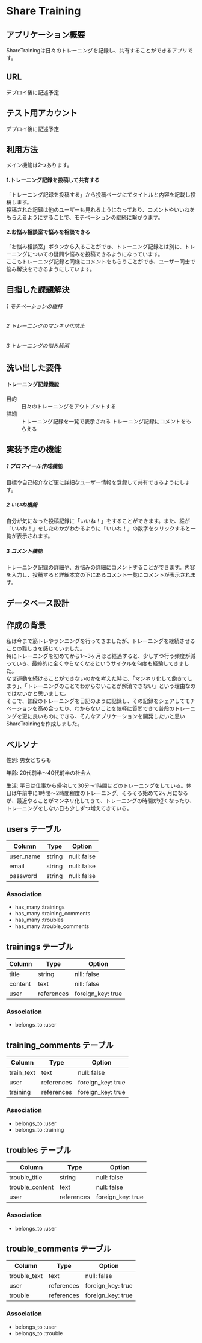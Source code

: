 # Share Training

## アプリケーション概要

ShareTrainingは日々のトレーニングを記録し、共有することができるアプリです。

## URL

デプロイ後に記述予定

## テスト用アカウント

デプロイ後に記述予定

## 利用方法
 メイン機能は2つあります。

 #### 1.トレーニング記録を投稿して共有する
 「トレーニング記録を投稿する」から投稿ページにてタイトルと内容を記載し投稿します。  
 投稿された記録は他のユーザーも見れるようになっており、コメントやいいねをもらえるようにすることで、モチベーションの継続に繋がります。

 #### 2.お悩み相談室で悩みを相談できる
 「お悩み相談室」ボタンから入ることができ、トレーニング記録とは別に、トレーニングについての疑問や悩みを投稿できるようになっています。  
 ここもトレーニング記録と同様にコメントをもらうことができ、ユーザー同士で悩み解決をできるようにしています。


## 目指した課題解決

###### 1 モチベーションの維持

###### 2 トレーニングのマンネリ化防止

###### 3 トレーニングの悩み解消



## 洗い出した要件

#### トレーニング記録機能
<dl>
  <dt>目的</dt>
  <dd>日々のトレーニングをアウトプットする</dd>
  <dt>詳細</dt>
  <dd>トレーニング記録を一覧で表示される  トレーニング記録にコメントをもらえる</dd>
</dl>




## 実装予定の機能

##### 1 プロフィール作成機能
目標や自己紹介など更に詳細なユーザー情報を登録して共有できるようにします。

##### 2 いいね機能
自分が気になった投稿記録に「いいね！」をすることができます。また、誰が「いいね！」をしたのかがわかるように「いいね！」の数字をクリックすると一覧が表示されます。

##### 3 コメント機能
トレーニング記録の詳細や、お悩みの詳細にコメントすることができます。内容を入力し、投稿すると詳細本文の下にあるコメント一覧にコメントが表示されます。

## データベース設計

## 作成の背景

私は今まで筋トレやランニングを行ってきましたが、トレーニングを継続させることの難しさを感じていました。  
特にトレーニングを初めてから1〜3ヶ月ほど経過すると、少しずつ行う頻度が減っていき、最終的に全くやらなくなるというサイクルを何度も経験してきました。  
なぜ運動を続けることができないのかを考えた時に、「マンネリ化して飽きてしまう」、「トレーニングのことでわからないことが解消できない」という理由なのではないかと思いました。  
そこで、普段のトレーニングを日記のように記録し、その記録をシェアしてモチベーションを高め合ったり、わからないことを気軽に質問できて普段のトレーニングを更に良いものにできる、そんなアプリケーションを開発したいと思いShareTrainingを作成しました。

## ペルソナ

性別:  男女どちらも

年齢:  20代前半〜40代前半の社会人

生活:  平日は仕事から帰宅して30分〜1時間ほどのトレーニングをしている。休日は午前中に1時間〜2時間程度のトレーニング。そろそろ始めて2ヶ月になるが、最近やることがマンネリ化してきて、トレーニングの時間が短くなったり、トレーニングをしない日も少しずつ増えてきている。




## users テーブル

| Column    | Type      | Option      |
| --------- | --------- | ----------- |
| user_name | string    | null: false |
| email     | string    | null: false |
| password  | string    | null: false |

### Association

- has_many :trainings
- has_many :training_comments
- has_many :troubles
- has_many :trouble_comments


## trainings テーブル

| Column    | Type       | Option            |
| --------- | ---------- | ----------------- |
| title     | string     | nill: false       |
| content   | text       | nill: false       |
| user      | references | foreign_key: true |

### Association

- belongs_to :user


## training_comments テーブル

| Column     | Type       | Option            |
| ---------- | ---------- | ----------------- |
| train_text | text       | null: false       |
| user       | references | foreign_key: true |
| training   | references | foreign_key: true |

### Association

- belongs_to :user
- belongs_to :training


## troubles テーブル

| Column                | Type       | Option            |
| --------------------- | ---------- | ----------------- |
| trouble_title         | string     | null: false       |
| trouble_content       | text       | null: false       |
| user                  | references | foreign_key: true |

### Association

- belongs_to :user


## trouble_comments テーブル

| Column       | Type       | Option            |
| ------------ | ---------- | ----------------- |
| trouble_text | text       | null: false       |
| user         | references | foreign_key: true |
| trouble      | references | foreign_key: true |

### Association

- belongs_to :user
- belongs_to :trouble
